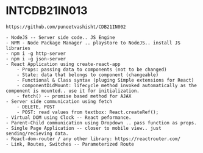 # INTCDB21IN013

    https://github.com/puneetvashisht/CDB21IN002

    - NodeJS -- Server side code.. JS Engine
    - NPM - Node Package Manager .. playstore to NodeJS.. install JS libraries
    - npm i -g http-server
    - npm i -g json-server
    - React Application using create-react-app
        - Props: passing data to components (not to be changed)
        - State: data that belongs to component (changeable)
        - Functional & Class syntax (pluging Simple extensions for React)
        - componentDidMount: lifecycle method invoked automatically as the component is mounted.. use it for initialization.
        - fetch() -- promise based method for AJAX
    - Server side communication using fetch
        - DELETE, POST
        - POST: read values from textbox: React.createRef();
    - Virtual DOM using Clock -- React peformance.
    - Parent-Child communication using Dropdown .. pass function as props.
    - Single Page Application -- closer to mobile view.. just sending/recieving data.
    - React-dom-router / any other library: https://reactrouter.com/
    - Link, Routes, Switches -- Parameterized Route




